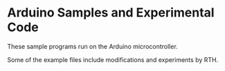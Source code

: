 Arduino Samples and Experimental Code
===

These sample programs run on the Arduino microcontroller.

Some of the example files include modifications and experiments by RTH.





